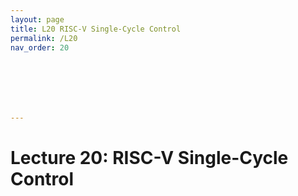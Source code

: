 ```yaml
---
layout: page
title: L20 RISC-V Single-Cycle Control
permalink: /L20
nav_order: 20







---
```




# Lecture 20: RISC-V Single-Cycle Control